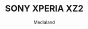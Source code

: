 ---
title: 'SONY XPERIA XZ2'
author: Medialand
project_image_path: '/images/gallery/sony-xperia-xz2.jpg'
external_url: 'https://www.sony-xperia.com.tw/xz2/'
---